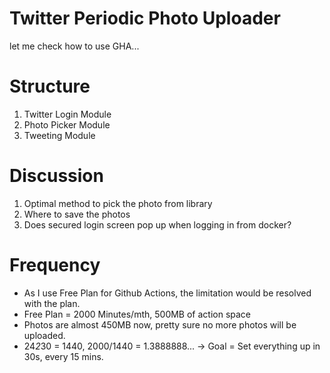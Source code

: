 # Twitter Periodic Photo Uploader
let me check how to use GHA...

# Structure
1. Twitter Login Module
2. Photo Picker Module
3. Tweeting Module

# Discussion
1. Optimal method to pick the photo from library
2. Where to save the photos
3. Does secured login screen pop up when logging in from docker?

# Frequency
- As I use Free Plan for Github Actions, the limitation would be resolved with the plan.
- Free Plan = 2000 Minutes/mth, 500MB of action space
- Photos are almost 450MB now, pretty sure no more photos will be uploaded.
- 24*2*30 = 1440, 2000/1440 = 1.3888888... -> Goal = Set everything up in 30s, every 15 mins.
